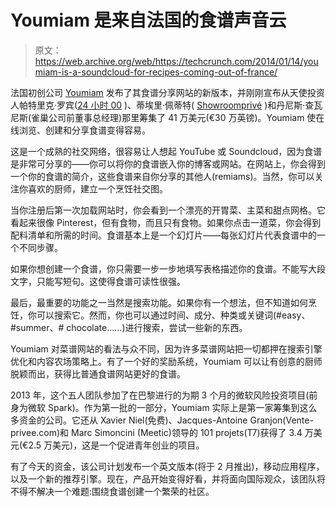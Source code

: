 # Youmiam 是来自法国的食谱声音云

> 原文：<https://web.archive.org/web/https://techcrunch.com/2014/01/14/youmiam-is-a-soundcloud-for-recipes-coming-out-of-france/>

法国初创公司 [Youmiam](https://web.archive.org/web/20230314024303/http://youmiam.com/) 发布了其食谱分享网站的新版本，并刚刚宣布从天使投资人帕特里克·罗宾([24 小时 00](https://web.archive.org/web/20230314024303/http://www.24h00.fr/) )、蒂埃里·佩蒂特( [Showroomprivé](https://web.archive.org/web/20230314024303/http://www.showroomprive.com/) )和丹尼斯·查瓦尼斯(雀巢公司前董事总经理)那里筹集了 41 万美元(€30 万英镑)。Youmiam 使在线浏览、创建和分享食谱变得容易。

这是一个成熟的社交网络，很容易让人想起 YouTube 或 Soundcloud，因为食谱是非常可分享的——你可以将你的食谱嵌入你的博客或网站。在网站上，你会得到一个你的食谱的简介，这些食谱来自你分享的其他人(remiams)。当然，你可以关注你喜欢的厨师，建立一个烹饪社交图。

当你注册后第一次加载网站时，你会看到一个漂亮的开胃菜、主菜和甜点网格。它看起来很像 Pinterest，但有食物，而且只有食物。如果你点击一道菜，你会得到配料清单和所需的时间。食谱基本上是一个幻灯片——每张幻灯片代表食谱中的一个不同步骤。

如果你想创建一个食谱，你只需要一步一步地填写表格描述你的食谱。不能写大段文字，只能写短句。这使得食谱可读性很强。

最后，最重要的功能之一当然是搜索功能。如果你有一个想法，但不知道如何烹饪，你可以搜索它。然而，你也可以通过时间、成分、种类或关键词(#easy、#summer、# chocolate……)进行搜索，尝试一些新的东西。

Youmiam 对菜谱网站的看法与众不同，因为许多菜谱网站把一切都押在搜索引擎优化和内容农场策略上。有了一个好的奖励系统，Youmiam 可以让有创意的厨师脱颖而出，获得比普通食谱网站更好的食谱。

2013 年，这个五人团队参加了在巴黎进行的为期 3 个月的微软风险投资项目(前身为微软 Spark)。作为第一批的一部分，Youmiam 实际上是第一家筹集到这么多资金的公司。它还从 Xavier Niel(免费)、Jacques-Antoine Granjon(Vente-privee.com)和 Marc Simoncini (Meetic)领导的 101 projets(T7)获得了 3.4 万美元(€2.5 万美元)，这是一个促进青年创业的项目。

有了今天的资金，该公司计划发布一个英文版本(将于 2 月推出)，移动应用程序，以及一个新的推荐引擎。现在，产品开始变得好看，并将面向国际观众，该团队将不得不解决一个难题:围绕食谱创建一个繁荣的社区。